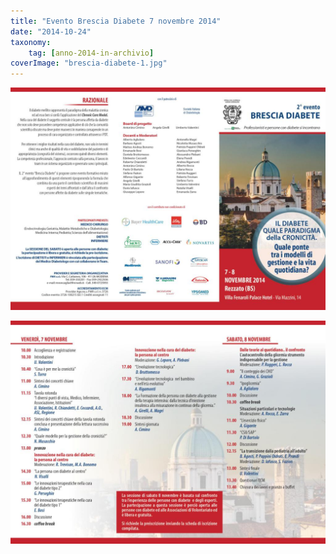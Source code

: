 ```yaml
---
title: "Evento Brescia Diabete 7 novembre 2014"
date: "2014-10-24"
taxonomy: 
    tag: [anno-2014-in-archivio]
coverImage: "brescia-diabete-1.jpg"
---
```


![](images/brescia-diabete-1.jpg)

![](images/brescia-diabete-2.jpg)
